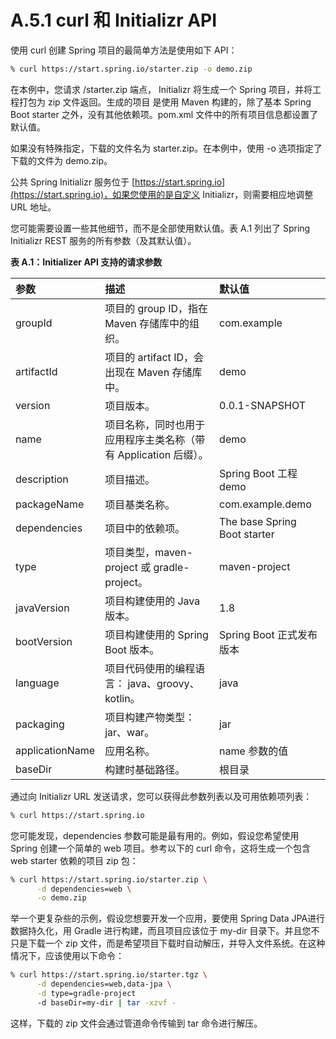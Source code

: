 # A.5.1 curl 和 Initializr API

使用 curl 创建 Spring 项目的最简单方法是使用如下 API：

```bash
% curl https://start.spring.io/starter.zip -o demo.zip
```

在本例中，您请求 /starter.zip 端点， Initializr 将生成一个 Spring 项目，并将工程打包为 zip 文件返回。生成的项目
是使用 Maven 构建的，除了基本 Spring Boot starter 之外，没有其他依赖项。pom.xml 文件中的所有项目信息都设置了默认值。

如果没有特殊指定，下载的文件名为 starter.zip。在本例中，使用 -o 选项指定了下载的文件为 demo.zip。

公共 Spring Initializr 服务位于 [https://start.spring.io](https://start.spring.io)，如果您使用的是自定义 Initializr，则需要相应地调整 URL 地址。

您可能需要设置一些其他细节，而不是全部使用默认值。表 A.1 列出了 Spring Initializr REST 服务的所有参数（及其默认值）。


**表 A.1：Initializer API 支持的请求参数**

| 参数 | 描述 | 默认值 |
| :--- | :--- | :--- |
| groupId | 项目的 group ID，指在 Maven 存储库中的组织。 | com.example |
| artifactId | 项目的 artifact ID，会出现在 Maven 存储库中。 | demo |
| version | 项目版本。 | 0.0.1-SNAPSHOT |
| name | 项目名称，同时也用于应用程序主类名称（带有 Application 后缀）。 | demo |
| description | 项目描述。 | Spring Boot 工程 demo |
| packageName | 项目基类名称。 | com.example.demo |
| dependencies | 项目中的依赖项。 | The base Spring Boot starter |
| type | 项目类型，maven-project 或 gradle-project。 | maven-project |
| javaVersion | 项目构建使用的 Java 版本。 | 1.8 |
| bootVersion | 项目构建使用的 Spring Boot 版本。 | Spring Boot 正式发布版本 |
| language | 项目代码使用的编程语言： java、groovy、kotlin。 | java |
| packaging | 项目构建产物类型：jar、war。 | jar |
| applicationName | 应用名称。 | name 参数的值 |
| baseDir | 构建时基础路径。 | 根目录 |

通过向 Initializr URL 发送请求，您可以获得此参数列表以及可用依赖项列表：

```bash
% curl https://start.spring.io
```

您可能发现，dependencies 参数可能是最有用的。例如，假设您希望使用 Spring 创建一个简单的 web 项目。参考以下的 curl 命令，这将生成一个包含 web starter 依赖的项目 zip 包：

```bash
% curl https://start.spring.io/starter.zip \
      -d dependencies=web \
      -o demo.zip
```

举一个更复杂些的示例，假设您想要开发一个应用，要使用 Spring Data JPA进行数据持久化，用 Gradle 进行构建，而且项目应该位于 my-dir 目录下。并且您不只是下载一个 zip 文件，而是希望项目下载时自动解压，并导入文件系统。在这种情况下，应该使用以下命令：

```bash
% curl https://start.spring.io/starter.tgz \
      -d dependencies=web,data-jpa \
      -d type=gradle-project
      -d baseDir=my-dir | tar -xzvf -
```

这样，下载的 zip 文件会通过管道命令传输到 tar 命令进行解压。